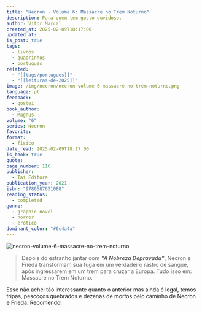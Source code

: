 ```yaml
---
title: "Necron - Volume 6: Massacre no Trem Noturno"
description: Para quem tem gosto duvidoso.
author: Vítor Marçal
created_at: 2025-02-09T18:17:00
updated_at: 
is_post: true
tags:
  - livros
  - quadrinhos
  - portugues
related:
  - "[[tags/portugues]]"
  - "[[leituras-de-2025]]"
image: /img/necron/necron-volume-6-massacre-no-trem-noturno.png
language: pt
feedback:
  - gostei
book_author:
  - Magnus
volume: "6"
series: Necron
favorite: 
format:
  - físico
date_read: 2025-02-09T18:17:00
is_book: true
quote: 
page_number: 116
publisher:
  - Tai Editora
publication_year: 2021
isbn: "9786587651088"
reading_status:
  - completed
genre:
  - graphic novel
  - horror
  - erótico
dominant_color: "#6c4a4a"
---
```


![necron-volume-6-massacre-no-trem-noturno](img/necron/necron-volume-6-massacre-no-trem-noturno.png)

> Depois do estranho jantar com **_"A Nobreza Depravada"_**, Necron e Frieda transformam sua fuga em um verdadeiro rastro de sangue, após ingressarem em um trem para cruzar a Europa. Tudo isso em: Massacre no Trem Noturno.

Esse não achei tão interessante quanto o anterior mas ainda é legal, temos tripas, pescoços quebrados e dezenas de mortos pelo caminho de Necron e Frieda.
Recomendo!